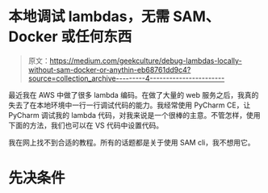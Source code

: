 # 本地调试 lambdas，无需 SAM、Docker 或任何东西

> 原文：<https://medium.com/geekculture/debug-lambdas-locally-without-sam-docker-or-anythin-eb68761dd9c4?source=collection_archive---------4----------------------->

最近我在 AWS 中做了很多 lambda 编码。在做了大量的 web 服务之后，我真的失去了在本地环境中一行一行调试代码的能力。我经常使用 PyCharm CE，让 PyCharm 调试我的 lambda 代码，对我来说是一个很棒的主意。不管怎样，使用下面的方法，我们也可以在 VS 代码中设置代码。

我在网上找不到合适的教程。所有的话题都是关于使用 SAM cli，我不想用它。

# 先决条件